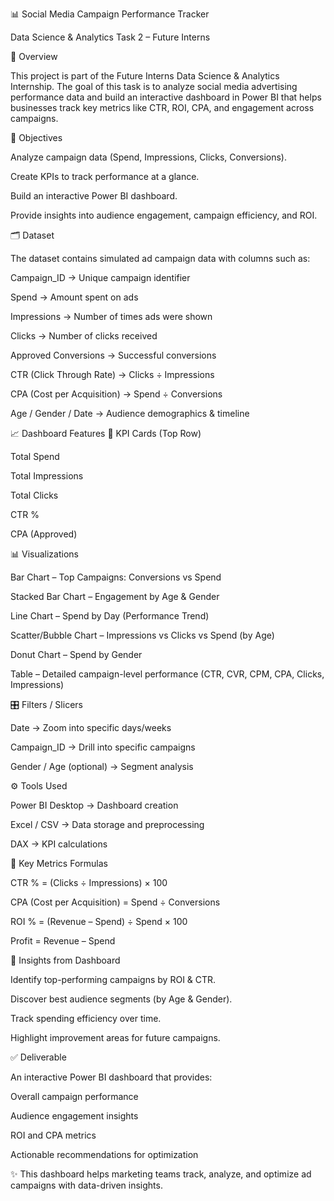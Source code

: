 📊 Social Media Campaign Performance Tracker

Data Science & Analytics Task 2 – Future Interns

📌 Overview

This project is part of the Future Interns Data Science & Analytics Internship.
The goal of this task is to analyze social media advertising performance data and build an interactive dashboard in Power BI that helps businesses track key metrics like CTR, ROI, CPA, and engagement across campaigns.

🎯 Objectives

Analyze campaign data (Spend, Impressions, Clicks, Conversions).

Create KPIs to track performance at a glance.

Build an interactive Power BI dashboard.

Provide insights into audience engagement, campaign efficiency, and ROI.

🗂 Dataset

The dataset contains simulated ad campaign data with columns such as:

Campaign_ID → Unique campaign identifier

Spend → Amount spent on ads

Impressions → Number of times ads were shown

Clicks → Number of clicks received

Approved Conversions → Successful conversions

CTR (Click Through Rate) → Clicks ÷ Impressions

CPA (Cost per Acquisition) → Spend ÷ Conversions

Age / Gender / Date → Audience demographics & timeline

📈 Dashboard Features
🔑 KPI Cards (Top Row)

Total Spend

Total Impressions

Total Clicks

CTR %

CPA (Approved)

📊 Visualizations

Bar Chart – Top Campaigns: Conversions vs Spend

Stacked Bar Chart – Engagement by Age & Gender

Line Chart – Spend by Day (Performance Trend)

Scatter/Bubble Chart – Impressions vs Clicks vs Spend (by Age)

Donut Chart – Spend by Gender

Table – Detailed campaign-level performance (CTR, CVR, CPM, CPA, Clicks, Impressions)

🎛 Filters / Slicers

Date → Zoom into specific days/weeks

Campaign_ID → Drill into specific campaigns

Gender / Age (optional) → Segment analysis

⚙️ Tools Used

Power BI Desktop → Dashboard creation

Excel / CSV → Data storage and preprocessing

DAX → KPI calculations

🧮 Key Metrics Formulas

CTR % = (Clicks ÷ Impressions) × 100

CPA (Cost per Acquisition) = Spend ÷ Conversions

ROI % = (Revenue – Spend) ÷ Spend × 100

Profit = Revenue – Spend

🚀 Insights from Dashboard

Identify top-performing campaigns by ROI & CTR.

Discover best audience segments (by Age & Gender).

Track spending efficiency over time.

Highlight improvement areas for future campaigns.

✅ Deliverable

An interactive Power BI dashboard that provides:

Overall campaign performance

Audience engagement insights

ROI and CPA metrics

Actionable recommendations for optimization

✨ This dashboard helps marketing teams track, analyze, and optimize ad campaigns with data-driven insights.

